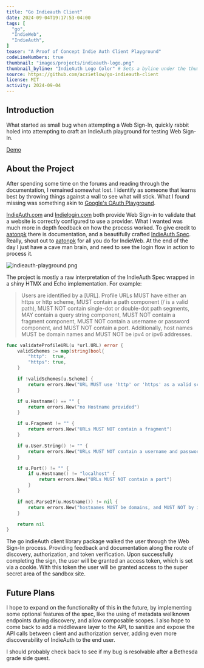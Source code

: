 ```yaml
---
title: "Go Indieauth Client"
date: 2024-09-04T19:17:53-04:00
tags: [
  "go",
  "IndieWeb",
  "IndieAuth",
]
teaser: "A Proof of Concept Indie Auth Client Playground"
codeLineNumbers: true
thumbnail: "images/projects/indieauth-logo.png"
thumbnail_byline: "IndieAuth Logo Color" # Sets a byline under the thumbnail image
source: https://github.com/aczietlow/go-indieauth-client
license: MIT
activity: 2024-09-04
---
```


## Introduction

What started as small bug when attempting a Web Sign-In, quickly rabbit holed into attempting to craft an IndieAuth playground for testing Web Sign-In.

[Demo](https://indie-auth.zietlow.cloud)

## About the Project

After spending some time on the forums and reading through the documentation, I remained somewhat lost. I identify as someone that learns best by throwing things against a wall to see what will stick. What I found missing was something akin to [Google's OAuth Playground](https://developers.google.com/oauthplayground/). 

[IndieAuth.com](https://IndieAuth.com/setup) and [Indielogin.com](https://indielogin.com) both provide Web Sign-in to validate that a website is correctly configured to use a provider. What I wanted was much more in depth feedback on how the process worked. To give credit to [aatonpk](https://aaronparecki.com/) there is documentation, and a beautifully crafted [IndieAuth Spec](https://indieauth.spec.indieweb.org/). Really, shout out to [aatonpk](https://aaronparecki.com/) for all you do for IndieWeb. At the end of the day I just have a cave man brain, and need to see the login flow in action to process it. 

![indieauth-playground.png](../../images/projects/indieauth-client.png)

The project is mostly a raw interpretation of the IndieAuth Spec wrapped in a shiny HTMX and Echo implementation. For example:

> Users are identified by a [URL]. Profile URLs MUST have either an https or http scheme, MUST contain a path component (/ is a valid path), MUST NOT contain single-dot or double-dot path segments, MAY contain a query string component, MUST NOT contain a fragment component, MUST NOT contain a username or password component, and MUST NOT contain a port. Additionally, host names MUST be domain names and MUST NOT be ipv4 or ipv6 addresses.

```go
func validateProfileURL(u *url.URL) error {
	validSchemes := map[string]bool{
		"http":  true,
		"https": true,
	}

	if !validSchemes[u.Scheme] {
		return errors.New("URL MUST use 'http' or 'https' as a valid scheme")
	}

	if u.Hostname() == "" {
		return errors.New("no Hostname provided")
	}

	if u.Fragment != "" {
		return errors.New("URLs MUST NOT contain a fragment")
	}

	if u.User.String() != "" {
		return errors.New("URLs MUST NOT contain a username and password")
	}

	if u.Port() != "" {
		if u.Hostname() != "localhost" {
			return errors.New("URLs MUST NOT contain a port")
		}
	}

	if net.ParseIP(u.Hostname()) != nil {
		return errors.New("hostnames MUST be domains, and MUST NOT by ipv4 or ipv6 addresses")
	}

	return nil
}
```

The go indieAuth client library package walked the user through the Web Sign-In process. Providing feedback and documentation along the route of discovery, authorization, and token verification. Upon successfully completing the sign, the user will be granted an access token, which is set via a cookie. With this token the user will be granted access to the super secret area of the sandbox site.

## Future Plans

I hope to expand on the functionality of this in the future, by implementing some optional features of the spec, like the using of metadata wellknown endpoints during discovery, and allow composable scopes. I also hope to come back to add a middleware layer to the API, to sanitize and expose the API calls between client and authorization server, adding even more discoverability of IndieAuth to the end user.

I should probably check back to see if my bug is resolvable after a Bethesda grade side quest.
